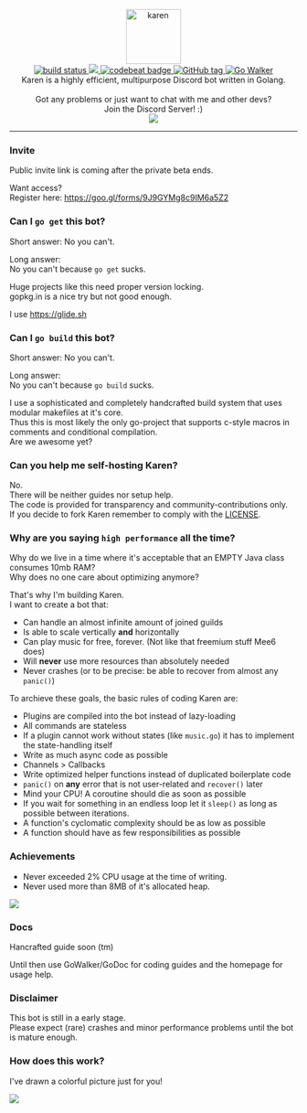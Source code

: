 <p align="center">
  <img alt="karen" width="96" src="http://i.imgur.com/VfgrwQz.jpg">
  <br>
  <a href="<https://travis-ci.org/sn0w/karen">
    <img alt="build status" src="https://travis-ci.org/sn0w/karen.svg?branch=master" />
  </a>
  <a href="https://www.codacy.com/app/lukas-breuer/karen?utm_source=github.com&amp;utm_medium=referral&amp;utm_content=sn0w/karen&amp;utm_campaign=Badge_Grade">
    <img src="https://api.codacy.com/project/badge/Grade/ec90cbf66f5c4ecbab15d5dfe73c0ddd"/>
  </a>
  <a href="https://codebeat.co/projects/github-com-sn0w-karen-master">
    <img alt="codebeat badge" src="https://codebeat.co/badges/2d89b948-da1b-40e4-8ecd-f3b7dc394591" />
  </a>
  <a href="#">
    <img src="https://img.shields.io/github/tag/sn0w/karen.svg?style=flat-square" alt="GitHub tag"/>
  </a>
  <a href="https://gowalker.org/github.com/sn0w/Karen">
    <img src="http://gowalker.org/api/v1/badge" alt="Go Walker" />
  </a>
  <br>
  Karen is a highly efficient, multipurpose Discord bot written in Golang.
  <br>
  <br>
  Got any problems or just want to chat with me and other devs?<br>
  Join the Discord Server! :)<br>
  <a href="https://discord.karen.vc">
    <img src="https://discordapp.com/api/guilds/180818466847064065/widget.png">
  </a>
</p>
<hr/>

### Invite
Public invite link is coming after the private beta ends.

Want access?<br>
Register here: https://goo.gl/forms/9J9GYMg8c9IM6a5Z2

### Can I `go get` this bot?
Short answer: No you can't.

Long answer:<br>
No you can't because `go get` sucks.

Huge projects like this need proper version locking.<br>
gopkg.in is a nice try but not good enough.<br>

I use https://glide.sh

### Can I `go build` this bot?
Short answer: No you can't.

Long answer:<br>
No you can't because `go build` sucks.

I use a sophisticated and completely handcrafted build system that uses modular makefiles at it's core.<br>
Thus this is most likely the only go-project that supports c-style macros in comments and conditional compilation.<br>
Are we awesome yet?

### Can you help me self-hosting Karen?
No.<br>
There will be neither guides nor setup help.<br>
The code is provided for transparency and community-contributions only.
<br>
If you decide to fork Karen remember to comply with the [LICENSE](https://github.com/sn0w/karen/blob/master/LICENSE).

### Why are you saying `high performance` all the time?
Why do we live in a time where it's acceptable that an EMPTY Java class consumes 10mb RAM?<br>
Why does no one care about optimizing anymore?

That's why I'm building Karen.<br>
I want to create a bot that:

 - Can handle an almost infinite amount of joined guilds
 - Is able to scale vertically **and** horizontally
 - Can play music for free, forever. (Not like that freemium stuff Mee6 does)
 - Will **never** use more resources than absolutely needed
 - Never crashes (or to be precise: be able to recover from almost any `panic()`)

To archieve these goals, the basic rules of coding Karen are:
 - Plugins are compiled into the bot instead of lazy-loading
 - All commands are stateless
 - If a plugin cannot work without states (like `music.go`) it has to implement the state-handling itself
 - Write as much async code as possible
 - Channels > Callbacks
 - Write optimized helper functions instead of duplicated boilerplate code
 - `panic()` on **any** error that is not user-related and `recover()` later
 - Mind your CPU! A coroutine should die as soon as possible
 - If you wait for something in an endless loop let it `sleep()` as long as possible between iterations.
 - A function's cyclomatic complexity should be as low as possible
 - A function should have as few responsibilities as possible

### Achievements

- Never exceeded 2% CPU usage at the time of writing.
- Never used more than 8MB of it's allocated heap.

![](https://i.imgur.com/lGf08Yo.png)

### Docs
Hancrafted guide soon (tm)

Until then use GoWalker/GoDoc for coding guides and
the homepage for usage help.

### Disclaimer
This bot is still in a early stage.<br>
Please expect (rare) crashes and minor performance problems until the bot is mature enough.

### How does this work?
I've drawn a colorful picture just for you!

![](http://i.imgur.com/lI3VJDo.png)
